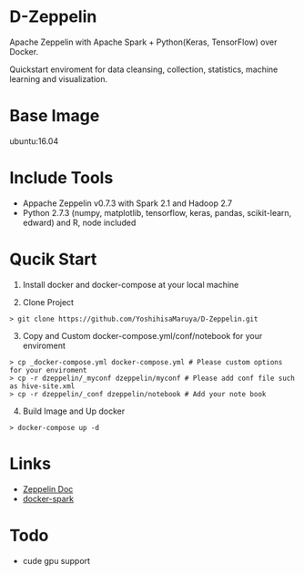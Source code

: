 # D-Zeppelin
Apache Zeppelin with Apache Spark + Python(Keras, TensorFlow) over Docker.

Quickstart enviroment for data cleansing, collection, statistics, machine learning and visualization.

# Base Image
ubuntu:16.04

# Include Tools
- Appache Zeppelin v0.7.3 with Spark 2.1 and Hadoop 2.7
- Python 2.7.3 (numpy, matplotlib, tensorflow, keras, pandas, scikit-learn, edward)
and R, node included

# Qucik Start
1. Install docker and docker-compose at your local machine

2. Clone Project
~~~~
> git clone https://github.com/YoshihisaMaruya/D-Zeppelin.git
~~~~

3. Copy and Custom docker-compose.yml/conf/notebook for your enviroment
~~~~
> cp _docker-compose.yml docker-compose.yml # Please custom options for your enviroment
> cp -r dzeppelin/_myconf dzeppelin/myconf # Please add conf file such as hive-site.xml
> cp -r dzeppelin/_conf dzeppelin/notebook # Add your note book
~~~~

4. Build Image and Up docker
~~~~
> docker-compose up -d
~~~~
 
# Links
- [Zeppelin Doc](https://zeppelin.apache.org/docs/0.7.3/) 
- [docker-spark](https://github.com/epahomov/docker-spark)

# Todo
- cude gpu support
 
